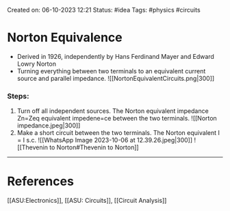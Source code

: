 Created on: 06-10-2023 12:21
Status: #idea
Tags: #physics  #circuits 
# Norton Equivalence
- Derived in 1926, independently by Hans Ferdinand Mayer and Edward Lowry Norton
- Turning everything between two terminals to an equivalent current source and parallel impedance.
![[NortonEquivalentCircuits.png|300]]
### Steps:
1. Turn off all independent sources. The Norton equivalent impedance Zn=Zeq equivalent impedene=ce between the two terminals. 
![[Norton impedance.jpeg|300]]
2. Make a short circuit between the two terminals. The Norton equivalent I = I s.c.
![[WhatsApp Image 2023-10-06 at 12.39.26.jpeg|300]]
![[Thevenin to Norton#Thevenin to Norton]]

-----------------
# References
[[ASU:Electronics]], [[ASU: Circuits]], [[Circuit Analysis]]